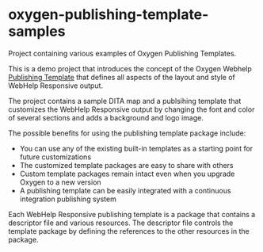 # oxygen-publishing-template-samples
Project containing various examples of Oxygen Publishing Templates.

This is a demo project that introduces the concept of the Oxygen Webhelp [Publishing Template](https://www.oxygenxml.com/doc/ug-editor/topics/whr-publishing-template.html) that defines all aspects of the layout and
style of WebHelp Responsive output. 

The project contains a sample DITA map and a publsihing template that customizes the WebHelp Responsive output by changing the font and color of several sections and adds a background and logo image.

The possible benefits for using the publishing template package include:
- You can use any of the existing built-in templates as a starting point for future customizations
- The customized template packages are easy to share with others
- Custom template packages remain intact even when you upgrade Oxygen to a new version
- A publishing template can be easily integrated with a continuous integration publishing system

Each WebHelp Responsive publishing template is a package that contains a descriptor file and
various resources. The descriptor file controls the template package by defining the references to the
other resources in the package.
